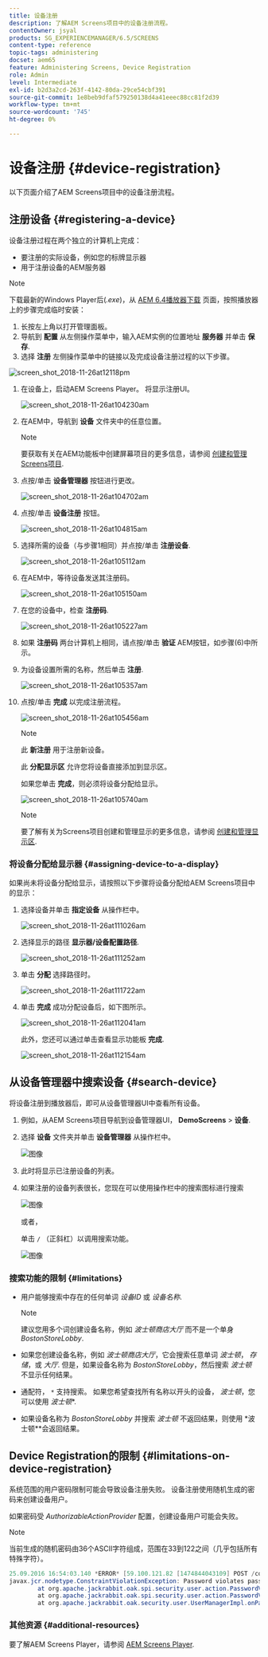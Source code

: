 ```yaml
---
title: 设备注册
description: 了解AEM Screens项目中的设备注册流程。
contentOwner: jsyal
products: SG_EXPERIENCEMANAGER/6.5/SCREENS
content-type: reference
topic-tags: administering
docset: aem65
feature: Administering Screens, Device Registration
role: Admin
level: Intermediate
exl-id: b2d3a2cd-263f-4142-80da-29ce54cbf391
source-git-commit: 1e8beb9dfaf579250138d4a41eeec88cc81f2d39
workflow-type: tm+mt
source-wordcount: '745'
ht-degree: 0%

---
```


# 设备注册 {#device-registration}

以下页面介绍了AEM Screens项目中的设备注册流程。

## 注册设备 {#registering-a-device}

设备注册过程在两个独立的计算机上完成：

* 要注册的实际设备，例如您的标牌显示器
* 用于注册设备的AEM服务器

>[!NOTE]
>
>下载最新的Windows Player后(*.exe*)，从 [AEM 6.4播放器下载](https://download.macromedia.com/screens/) 页面，按照播放器上的步骤完成临时安装：
>
>1. 长按左上角以打开管理面板。
>1. 导航到 **配置** 从左侧操作菜单中，输入AEM实例的位置地址 **服务器** 并单击 **保存**.
>1. 选择 **注册** 左侧操作菜单中的链接以及完成设备注册过程的以下步骤。
>

![screen_shot_2018-11-26at12118pm](assets/screen_shot_2018-11-26at12118pm.png)

1. 在设备上，启动AEM Screens Player。 将显示注册UI。

   ![screen_shot_2018-11-26at104230am](assets/screen_shot_2018-11-26at104230am.png)

1. 在AEM中，导航到 **设备** 文件夹中的任意位置。

   >[!NOTE]
   >
   >要获取有关在AEM功能板中创建屏幕项目的更多信息，请参阅 [创建和管理Screens项目](creating-a-screens-project.md).

1. 点按/单击 **设备管理器** 按钮进行更改。

   ![screen_shot_2018-11-26at104702am](assets/screen_shot_2018-11-26at104702am.png)

1. 点按/单击 **设备注册** 按钮。

   ![screen_shot_2018-11-26at104815am](assets/screen_shot_2018-11-26at104815am.png)

1. 选择所需的设备（与步骤1相同）并点按/单击 **注册设备**.

   ![screen_shot_2018-11-26at105112am](assets/screen_shot_2018-11-26at105112am.png)

1. 在AEM中，等待设备发送其注册码。

   ![screen_shot_2018-11-26at105150am](assets/screen_shot_2018-11-26at105150am.png)

1. 在您的设备中，检查 **注册码**.

   ![screen_shot_2018-11-26at105227am](assets/screen_shot_2018-11-26at105227am.png)

1. 如果 **注册码** 两台计算机上相同，请点按/单击 **验证** AEM按钮，如步骤(6)中所示。
1. 为设备设置所需的名称，然后单击 **注册**.

   ![screen_shot_2018-11-26at105357am](assets/screen_shot_2018-11-26at105357am.png)

1. 点按/单击 **完成** 以完成注册流程。

   ![screen_shot_2018-11-26at105456am](assets/screen_shot_2018-11-26at105456am.png)

   >[!NOTE]
   >
   >此 **新注册** 用于注册新设备。
   >
   >此 **分配显示区** 允许您将设备直接添加到显示区。

   如果您单击 **完成**，则必须将设备分配给显示。

   ![screen_shot_2018-11-26at105740am](assets/screen_shot_2018-11-26at105740am.png)

   >[!NOTE]
   >
   >要了解有关为Screens项目创建和管理显示的更多信息，请参阅 [创建和管理显示区](managing-displays.md).

### 将设备分配给显示器 {#assigning-device-to-a-display}

如果尚未将设备分配给显示，请按照以下步骤将设备分配给AEM Screens项目中的显示：

1. 选择设备并单击 **指定设备** 从操作栏中。

   ![screen_shot_2018-11-26at111026am](assets/screen_shot_2018-11-26at111026am.png)

1. 选择显示的路径 **显示器/设备配置路径**.

   ![screen_shot_2018-11-26at111252am](assets/screen_shot_2018-11-26at111252am.png)

1. 单击 **分配** 选择路径时。

   ![screen_shot_2018-11-26at111722am](assets/screen_shot_2018-11-26at111722am.png)

1. 单击 **完成** 成功分配设备后，如下图所示。

   ![screen_shot_2018-11-26at112041am](assets/screen_shot_2018-11-26at112041am.png)

   此外，您还可以通过单击查看显示功能板 **完成**.

   ![screen_shot_2018-11-26at112154am](assets/screen_shot_2018-11-26at112154am.png)

## 从设备管理器中搜索设备 {#search-device}

将设备注册到播放器后，即可从设备管理器UI中查看所有设备。

1. 例如，从AEM Screens项目导航到设备管理器UI， **DemoScreens** > **设备**.

1. 选择 **设备** 文件夹并单击 **设备管理器** 从操作栏中。

   ![图像](/help/user-guide/assets/device-manager/device-manager-1.png)

1. 此时将显示已注册设备的列表。

1. 如果注册的设备列表很长，您现在可以使用操作栏中的搜索图标进行搜索

   ![图像](/help/user-guide/assets/device-manager/device-manager-2.png)

   或者，

   单击 `/` （正斜杠）以调用搜索功能。

   ![图像](/help/user-guide/assets/device-manager/device-manager-3.png)


### 搜索功能的限制 {#limitations}

* 用户能够搜索中存在的任何单词 *设备ID* 或 *设备名称*.

  >[!NOTE]
  >建议您用多个词创建设备名称，例如 *波士顿商店大厅* 而不是一个单身 *BostonStoreLobby*.

* 如果您创建设备名称，例如 *波士顿商店大厅*，它会搜索任意单词 *波士顿*， *存储*，或 *大厅*. 但是，如果设备名称为 *BostonStoreLobby*，然后搜索 *波士顿* 不显示任何结果。

* 通配符， `*` 支持搜索。 如果您希望查找所有名称以开头的设备， *波士顿*，您可以使用 *波士顿**.

* 如果设备名称为 *BostonStoreLobby* 并搜索 *波士顿* 不返回结果，则使用 *波士顿**会返回结果。

## Device Registration的限制 {#limitations-on-device-registration}

系统范围的用户密码限制可能会导致设备注册失败。 设备注册使用随机生成的密码来创建设备用户。

如果密码受 *AuthorizableActionProvider* 配置，创建设备用户可能会失败。

>[!NOTE]
>
>当前生成的随机密码由36个ASCII字符组成，范围在33到122之间（几乎包括所有特殊字符）。

```java
25.09.2016 16:54:03.140 *ERROR* [59.100.121.82 [1474844043109] POST /content/screens/svc/registration HTTP/1.1] com.adobe.cq.screens.device.registration.impl.RegistrationServlet Error during device registration
javax.jcr.nodetype.ConstraintViolationException: Password violates password constraint (^(?=.*\d).{7,9}$).
        at org.apache.jackrabbit.oak.spi.security.user.action.PasswordValidationAction.validatePassword(PasswordValidationAction.java:105)
        at org.apache.jackrabbit.oak.spi.security.user.action.PasswordValidationAction.onPasswordChange(PasswordValidationAction.java:76)
        at org.apache.jackrabbit.oak.security.user.UserManagerImpl.onPasswordChange(UserManagerImpl.java:308)
```

### 其他资源 {#additional-resources}

要了解AEM Screens Player，请参阅 [AEM Screens Player](working-with-screens-player.md).
